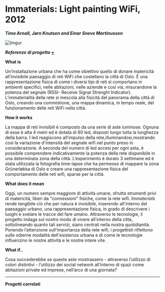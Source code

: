 # Immaterials: Light painting WiFi, 2012 #
**_Timo Arnall, Jørn Knutsen and Einar Sneve Martinussen_**


![Imgur](http://i.imgur.com/kccJrGA.jpg)

**_Referenze di progetto [+](https://vimeo.com/20412632)_**

**What is**

Un’installazione urbana che ha come obiettivo quello di donare matericità all’invisibile paesaggio di reti WiFi che costellano la città di Oslo. È una rappresentazione fisica di come i diversi tipi di reti si comportano in ambienti specifici, nelle abitazioni, nelle aziende e così via, misurandone la potenza del segnale (RSSI- Receive Signal Strenght Indicator). L’immaterialità della rete si mescola alla fisicità del panorama della città di Oslo, creando una commistione, una mappa dinamica, in tempo reale, del funzionamento delle reti WiFi nella città.  

**How it works**

La mappa di reti invisibili è composto da una serie di aste luminose.
Ognuna di esse è alta 4 metri ed è dotata di 80 led, disposti lungo tutta la lunghezza della barra. I led reagiscono all’impulso della rete,illuminandosi,mostrando così la variazione d'intensità del segnale wifi nel punto preso in considerazione. A seconda del numero di led accesi per ogni asta, è possibile comprendere indicativamente la potenza della rete disponibile in una determinata zona della città. 
L’esperimento è durato 3 settimane ed è stata utilizzata la fotografia time-lapse che ha permesso di mappare la zona Grünerløkka di Oslo e creare una rappresentazione fisica del comportamento delle reti wifi, sparse per la città.

**What does it mean** 

Oggi, un numero sempre maggiore di attività umane, sfrutta strumenti privi di matericità, liberi da "connessioni" fisiche, come la rete wifi. _Immaterials_ rende tangibile ciò che per natura è invisibile, inserendo all'interno del paesaggio urbano, una rappresentazione fisica, in grado di descrivere i luoghi e svelare le tracce del fare umano. Attraverso le tecnologie, il progetto indaga sul nostro modo di vivere all’interno della città, sottolineando quanto tali servizi, siano centrali nella nostra quotidianità. Ponendo l’attenzione sull’importanza della rete wifi, i progettisti riflettono sulle odierne modalità dell'esistenza urbana e di come le tecnologie influenzino le nostre attività e le nostre intere vite.

**What if..**

Cosa succederebbe se queste aste mostrassero - attraverso l’utilizzo di colori distintivi - l’utilizzo dei social network all’interno di spazi come abitazioni private ed imprese, nell’arco di una giornata? 

***
**Progetti correlati**


